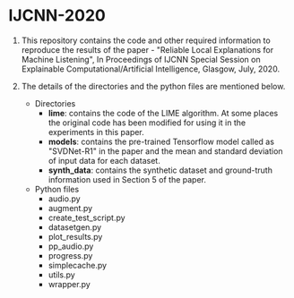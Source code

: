 # IJCNN-2020

1. This repository contains the code and other required information to reproduce the results of the paper - "Reliable Local Explanations for Machine Listening", In Proceedings of IJCNN Special Session on Explainable Computational/Artificial Intelligence, Glasgow, July, 2020.

2. The details of the directories and the python files are mentioned below.
   - Directories
     - **lime**: contains the code of the LIME algorithm. At some places the original code has been modified for using it in the    experiments in this paper. 
     - **models**: contains the pre-trained Tensorflow model called as "SVDNet-R1" in the paper and the mean and standard deviation of input data for each dataset.
     - **synth_data**: contains the synthetic dataset and ground-truth information used in Section 5 of the paper. 
   - Python files
     - audio.py
     - augment.py
     - create_test_script.py
     - datasetgen.py
     - plot_results.py
     - pp_audio.py
     - progress.py
     - simplecache.py
     - utils.py
     - wrapper.py
